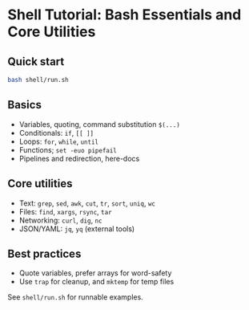 # Shell Tutorial: Bash Essentials and Core Utilities

## Quick start

```bash
bash shell/run.sh
```

## Basics

- Variables, quoting, command substitution `$(...)`
- Conditionals: `if`, `[[ ]]`
- Loops: `for`, `while`, `until`
- Functions; `set -euo pipefail`
- Pipelines and redirection, here-docs

## Core utilities

- Text: `grep`, `sed`, `awk`, `cut`, `tr`, `sort`, `uniq`, `wc`
- Files: `find`, `xargs`, `rsync`, `tar`
- Networking: `curl`, `dig`, `nc`
- JSON/YAML: `jq`, `yq` (external tools)

## Best practices

- Quote variables, prefer arrays for word-safety
- Use `trap` for cleanup, and `mktemp` for temp files

See `shell/run.sh` for runnable examples.